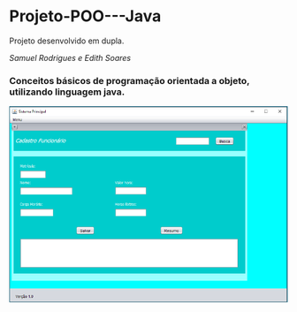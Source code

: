 # Projeto-POO---Java
Projeto desenvolvido em dupla.

*Samuel Rodrigues e Edith Soares*

### Conceitos básicos de programação orientada a objeto, utilizando linguagem java.
![Tela Principal](https://github.com/Samuel7971/Projeto-POO---Java/blob/master/Trabalho_Funcionario/src/main/java/trabalho1_poo/trabalho_funcionario/TelaTrabalhoPOO.PNG)
